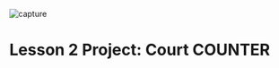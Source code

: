 ![capture](https://cloud.githubusercontent.com/assets/8655686/16529202/63045046-3f76-11e6-8a24-ebfeeb8e9660.PNG)
# Lesson 2 Project: Court COUNTER
